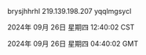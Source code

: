 brysjhhrhl 219.139.198.207 yqqlmgsycl

2024年 09月 26日 星期四 12:40:02 CST

2024年 09月 26日 星期四 04:40:02 GMT
